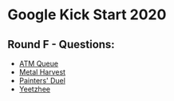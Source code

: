 # Google Kick Start 2020
## Round F - Questions:
- [ATM Queue]()
- [Metal Harvest]()
- [Painters' Duel]()
- [Yeetzhee]()
